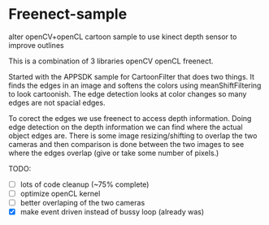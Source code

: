 # Freenect-sample
alter openCV+openCL cartoon sample to use kinect depth sensor to improve outlines

This is a combination of 3 libraries openCV openCL freenect.

Started with the APPSDK sample for CartoonFilter that does two things. It finds the edges in an image and softens the colors using meanShiftFiltering to look cartoonish. The edge detection looks at color changes so many edges are not spacial edges.

To corect the edges we use freenect to access depth information. Doing edge detection on the depth information we can find where the actual object edges are. There is some image resizing/shifting to overlap the two cameras and then comparison is done between the two images to see where the edges overlap (give or take some number of pixels.)

TODO:
  - [ ] lots of code cleanup (~75% complete)
  - [ ] optimize openCL kernel
  - [ ] better overlaping of the two cameras
  - [x] make event driven instead of bussy loop (already was)
